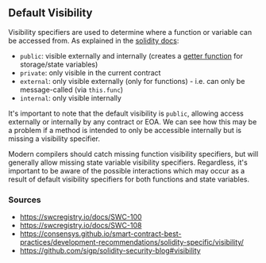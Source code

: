 ## Default Visibility

Visibility specifiers are used to determine where a function or variable can be accessed from. As explained in the [solidity docs](https://docs.soliditylang.org/en/v0.8.15/cheatsheet.html?highlight=visibility#function-visibility-specifiers): 

-   `public`: visible externally and internally (creates a [getter function](https://docs.soliditylang.org/en/v0.8.15/contracts.html#getter-functions) for storage/state variables)
-   `private`: only visible in the current contract
-   `external`: only visible externally (only for functions) - i.e. can only be message-called (via `this.func`)
-   `internal`: only visible internally

It's important to note that the default visibility is `public`, allowing access externally or internally by any contract or EOA. We can see how this may be a problem if a method is intended to only be accessible internally but is missing a visibility specifier.

Modern compilers should catch missing function visibility specifiers, but will generally allow missing state variable visibility specifiers. Regardless, it's important to be aware of the possible interactions which may occur as a result of default visibility specifiers for both functions and state variables.

### Sources

- https://swcregistry.io/docs/SWC-100
- https://swcregistry.io/docs/SWC-108
- https://consensys.github.io/smart-contract-best-practices/development-recommendations/solidity-specific/visibility/
- https://github.com/sigp/solidity-security-blog#visibility